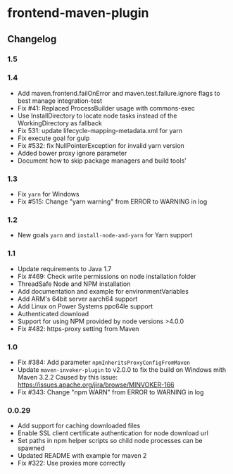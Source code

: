 # frontend-maven-plugin

## Changelog

### 1.5

### 1.4

* Add maven.frontend.failOnError and maven.test.failure.ignore flags to best manage integration-test
* Fix #41: Replaced ProcessBuilder usage with commons-exec
* Use InstallDirectory to locate node tasks instead of the WorkingDirectory as fallback
* Fix 531: update lifecycle-mapping-metadata.xml for yarn
* Fix execute goal for gulp
* Fix #532: fix NullPointerException for invalid yarn version
* Added bower proxy ignore parameter
* Document how to skip package managers and build tools'

### 1.3

* Fix `yarn` for Windows
* Fix #515: Change "yarn warning" from ERROR to WARNING in log

### 1.2

* New goals `yarn` and `install-node-and-yarn` for Yarn support 

### 1.1

* Update requirements to Java 1.7
* Fix #469: Check write permissions on node installation folder
* ThreadSafe Node and NPM installation
* Add documentation and example for environmentVariables 
* Add ARM's 64bit server aarch64 support
* Add Linux on Power Systems ppc64le support
* Authenticated download
* Support for using NPM provided by node versions >4.0.0
* Fix #482: https-proxy setting from Maven

### 1.0

* Fix #384: Add parameter `npmInheritsProxyConfigFromMaven` 
* Update `maven-invoker-plugin` to v2.0.0 to fix the build on Windows mith Maven 3.2.2
  Caused by this issue: https://issues.apache.org/jira/browse/MINVOKER-166
* Fix #343: Change "npm WARN" from ERROR to WARNING in log


### 0.0.29

* Add support for caching downloaded files
* Enable SSL client certificate authentication for node download url
* Set paths in npm helper scripts so child node processes can be spawned
* Updated README with example for maven 2
* Fix #322: Use proxies more correctly

